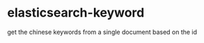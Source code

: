 elasticsearch-keyword
=====================

get the chinese keywords from a single document based on the id 
